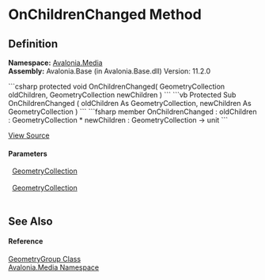 # OnChildrenChanged Method




## Definition
**Namespace:** <a href="N_Avalonia_Media">Avalonia.Media</a>  
**Assembly:** Avalonia.Base (in Avalonia.Base.dll) Version: 11.2.0

<Tabs groupId="api-code-preview">
<TabItem value="csharp" label="C#">
```csharp
protected void OnChildrenChanged(
	GeometryCollection oldChildren,
	GeometryCollection newChildren
)
```
</TabItem>
<TabItem value="vb" label="VB">
```vb
Protected Sub OnChildrenChanged ( 
	oldChildren As GeometryCollection,
	newChildren As GeometryCollection
)
```
</TabItem>
<TabItem value="fsharp" label="F#">
```fsharp
member OnChildrenChanged : 
        oldChildren : GeometryCollection * 
        newChildren : GeometryCollection -> unit 
```
</TabItem>
</Tabs>



<a href="https://github.com/AvaloniaUI/Avalonia/tree/master/src/Avalonia.Base/Media/GeometryGroup.cs#L67" title="View the source code">View Source</a>



#### Parameters
<dl><dt>  <a href="T_Avalonia_Media_GeometryCollection">GeometryCollection</a></dt><dd> </dd><dt>  <a href="T_Avalonia_Media_GeometryCollection">GeometryCollection</a></dt><dd> </dd></dl>

## See Also


#### Reference
<a href="T_Avalonia_Media_GeometryGroup">GeometryGroup Class</a>  
<a href="N_Avalonia_Media">Avalonia.Media Namespace</a>  
